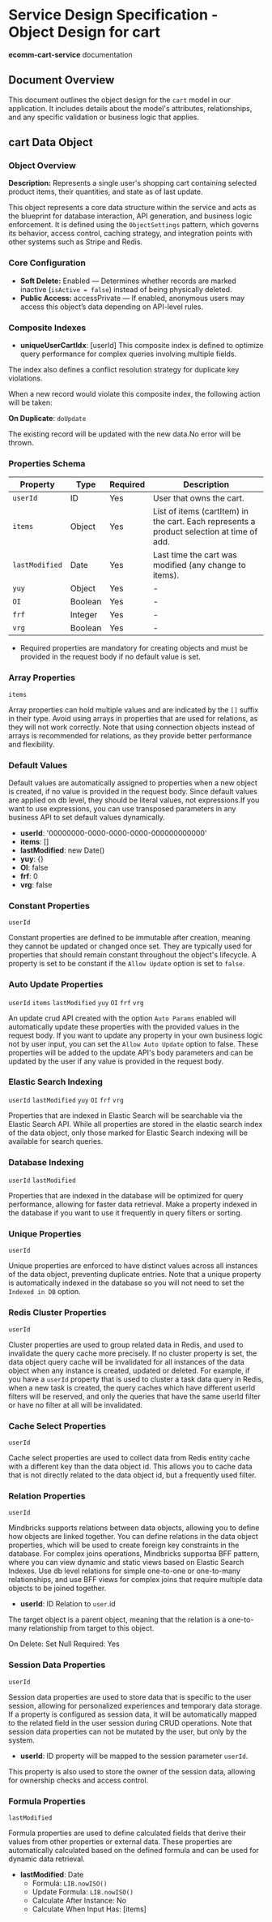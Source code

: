 # Service Design Specification - Object Design for cart

**ecomm-cart-service** documentation

## Document Overview

This document outlines the object design for the `cart` model in our application. It includes details about the model's attributes, relationships, and any specific validation or business logic that applies.

## cart Data Object

### Object Overview

**Description:** Represents a single user&#39;s shopping cart containing selected product items, their quantities, and state as of last update.

This object represents a core data structure within the service and acts as the blueprint for database interaction, API generation, and business logic enforcement.
It is defined using the `ObjectSettings` pattern, which governs its behavior, access control, caching strategy, and integration points with other systems such as Stripe and Redis.

### Core Configuration

- **Soft Delete:** Enabled — Determines whether records are marked inactive (`isActive = false`) instead of being physically deleted.
- **Public Access:** accessPrivate — If enabled, anonymous users may access this object’s data depending on API-level rules.

### Composite Indexes

- **uniqueUserCartIdx**: [userId]
  This composite index is defined to optimize query performance for complex queries involving multiple fields.

The index also defines a conflict resolution strategy for duplicate key violations.

When a new record would violate this composite index, the following action will be taken:

**On Duplicate**: `doUpdate`

The existing record will be updated with the new data.No error will be thrown.

### Properties Schema

| Property       | Type    | Required | Description                                                                               |
| -------------- | ------- | -------- | ----------------------------------------------------------------------------------------- |
| `userId`       | ID      | Yes      | User that owns the cart.                                                                  |
| `items`        | Object  | Yes      | List of items (cartItem) in the cart. Each represents a product selection at time of add. |
| `lastModified` | Date    | Yes      | Last time the cart was modified (any change to items).                                    |
| `yuy`          | Object  | Yes      | -                                                                                         |
| `OI`           | Boolean | Yes      | -                                                                                         |
| `frf`          | Integer | Yes      | -                                                                                         |
| `vrg`          | Boolean | Yes      | -                                                                                         |

- Required properties are mandatory for creating objects and must be provided in the request body if no default value is set.

### Array Properties

`items`

Array properties can hold multiple values and are indicated by the `[]` suffix in their type. Avoid using arrays in properties that are used for relations, as they will not work correctly.
Note that using connection objects instead of arrays is recommended for relations, as they provide better performance and flexibility.

### Default Values

Default values are automatically assigned to properties when a new object is created, if no value is provided in the request body.
Since default values are applied on db level, they should be literal values, not expressions.If you want to use expressions, you can use transposed parameters in any business API to set default values dynamically.

- **userId**: '00000000-0000-0000-0000-000000000000'
- **items**: []
- **lastModified**: new Date()
- **yuy**: {}
- **OI**: false
- **frf**: 0
- **vrg**: false

### Constant Properties

`userId`

Constant properties are defined to be immutable after creation, meaning they cannot be updated or changed once set. They are typically used for properties that should remain constant throughout the object's lifecycle.
A property is set to be constant if the `Allow Update` option is set to `false`.

### Auto Update Properties

`userId` `items` `lastModified` `yuy` `OI` `frf` `vrg`

An update crud API created with the option `Auto Params` enabled will automatically update these properties with the provided values in the request body.
If you want to update any property in your own business logic not by user input, you can set the `Allow Auto Update` option to false.
These properties will be added to the update API's body parameters and can be updated by the user if any value is provided in the request body.

### Elastic Search Indexing

`userId` `lastModified` `yuy` `OI` `frf` `vrg`

Properties that are indexed in Elastic Search will be searchable via the Elastic Search API.
While all properties are stored in the elastic search index of the data object, only those marked for Elastic Search indexing will be available for search queries.

### Database Indexing

`userId` `lastModified`

Properties that are indexed in the database will be optimized for query performance, allowing for faster data retrieval.
Make a property indexed in the database if you want to use it frequently in query filters or sorting.

### Unique Properties

`userId`

Unique properties are enforced to have distinct values across all instances of the data object, preventing duplicate entries.
Note that a unique property is automatically indexed in the database so you will not need to set the `Indexed in DB` option.

### Redis Cluster Properties

`userId`

Cluster properties are used to group related data in Redis, and used to invalidate the query cache more precisely.
If no cluster property is set, the data object query cache will be invalidated for all instances of the data object when any instance is created, updated or deleted.
For example, if you have a `userId` property that is used to cluster a task data query in Redis,
when a new task is created, the query caches which have different userId filters will be reserved, and only the queries that have the same userId filter or have no filter at all will be invalidated.

### Cache Select Properties

`userId`

Cache select properties are used to collect data from Redis entity cache with a different key than the data object id.
This allows you to cache data that is not directly related to the data object id, but a frequently used filter.

### Relation Properties

`userId`

Mindbricks supports relations between data objects, allowing you to define how objects are linked together.
You can define relations in the data object properties, which will be used to create foreign key constraints in the database.
For complex joins operations, Mindbricks supportsa BFF pattern, where you can view dynamic and static views based on Elastic Search Indexes.
Use db level relations for simple one-to-one or one-to-many relationships, and use BFF views for complex joins that require multiple data objects to be joined together.

- **userId**: ID
  Relation to `user`.id

The target object is a parent object, meaning that the relation is a one-to-many relationship from target to this object.

On Delete: Set Null
Required: Yes

### Session Data Properties

`userId`

Session data properties are used to store data that is specific to the user session, allowing for personalized experiences and temporary data storage.
If a property is configured as session data, it will be automatically mapped to the related field in the user session during CRUD operations.
Note that session data properties can not be mutated by the user, but only by the system.

- **userId**: ID property will be mapped to the session parameter `userId`.

This property is also used to store the owner of the session data, allowing for ownership checks and access control.

### Formula Properties

`lastModified`

Formula properties are used to define calculated fields that derive their values from other properties or external data.
These properties are automatically calculated based on the defined formula and can be used for dynamic data retrieval.

- **lastModified**: Date
  - Formula: `LIB.nowISO()`
  - Update Formula: `LIB.nowISO()`
  - Calculate After Instance: No
  - Calculate When Input Has: [items]
